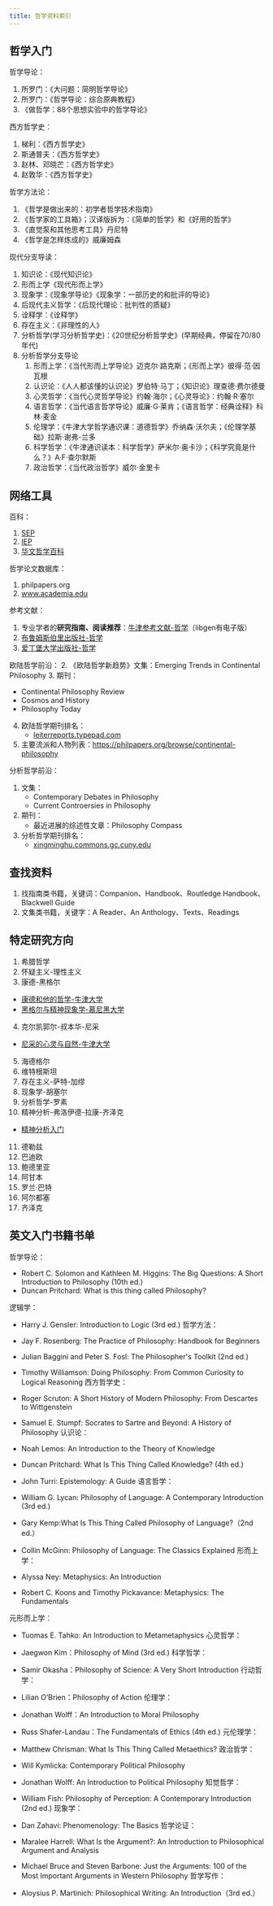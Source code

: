 ```yaml
---
title: 哲学资料索引
---
```


## 哲学入门

哲学导论：
1. 所罗门：《大问题：简明哲学导论》
2. 所罗门：《哲学导论：综合原典教程》
3. 《做哲学：88个思想实验中的哲学导论》

西方哲学史：
1. 梯利：《西方哲学史》
2. 斯通普夫：《西方哲学史》
3. 赵林、邓晓芒：《西方哲学史》
4. 赵敦华：《西方哲学史》

哲学方法论：
1. 《哲学是做出来的：初学者哲学技术指南》
2. 《哲学家的工具箱》；汉译版拆为：《简单的哲学》和《好用的哲学》
3. 《直觉泵和其他思考工具》丹尼特
4. 《哲学是怎样炼成的》威廉姆森

现代分支导读：
1. 知识论：《现代知识论》
2. 形而上学《现代形而上学》
3. 现象学：《现象学导论》《现象学：一部历史的和批评的导论》
4. 后现代主义哲学：《后现代理论：批判性的质疑》
5. 诠释学：《诠释学》
6. 存在主义：《非理性的人》
7. 分析哲学(学习分析哲学史)：《20世纪分析哲学史》(早期经典，停留在70/80年代) 
8. 分析哲学分支导论
   1. 形而上学：《当代形而上学导论》迈克尔·路克斯；《形而上学》彼得·范·因瓦根
   2. 认识论：《人人都该懂的认识论》罗伯特·马丁；《知识论》理查德·费尔德曼
   3. 心灵哲学：《当代心灵哲学导论》约翰·海尔；《心灵导论》：约翰·R·塞尔
   4. 语言哲学：《当代语言哲学导论》威廉·G·莱肯；《语言哲学：经典诠释》科林·麦金
   5. 伦理学：《牛津大学哲学通识课：道德哲学》乔纳森·沃尔夫；《伦理学基础》拉斯·谢弗-兰多
   6. 科学哲学：《牛津通识读本：科学哲学》萨米尔·奥卡沙；《科学究竟是什么？》A·F·查尔默斯
   7. 政治哲学：《当代政治哲学》威尔·金里卡

## 网络工具

百科：
1. [SEP](https://plato.stanford.edu/)
2. [IEP](https://iep.utm.edu/)
3. [华文哲学百科](https://mephilosophy.ccu.edu.tw/explor_now)

哲学论文数据库：
1. philpapers.org
2. www.academia.edu

参考文献：
1. 专业学者的**研究指南、阅读推荐**：[牛津参考文献-哲学](https://www.oxfordbibliographies.com/obo/page/philosophy)（libgen有电子版）
2. [布鲁姆斯伯里出版社-哲学](https://www.bloomsbury.com/us/academic/philosophy/)
3. [爱丁堡大学出版社-哲学](https://www.ed.ac.uk/ppls/philosophy)


欧陆哲学前沿：
2. 《欧陆哲学新趋势》文集：Emerging Trends in Continental Philosophy
3. 期刊：
   - Continental Philosophy Review
   - Cosmos and History
   - Philosophy Today
4. 欧陆哲学期刊排名：
   - [leiterreports.typepad.com](https://leiterreports.typepad.com/blog/2017/11/journals-that-publish-the-best-quality-articles-on-figures-in-the-post-kantian-continental-tradition.html)
5. 主要流派和人物列表：https://philpapers.org/browse/continental-philosophy

分析哲学前沿：
1. 文集：
   - Contemporary Debates in Philosophy
   - Current Controersies in Philosophy
2. 期刊：
   - 最近进展的综述性文章：Philosophy Compass
3. 分析哲学期刊排名：
   - [xingminghu.commons.gc.cuny.edu](https://xingminghu.commons.gc.cuny.edu/etc/ranking_journals/)

## 查找资料

1. 找指南类书籍，关键词：Companion、Handbook、Routledge Handbook、Blackwell Guide
2. 文集类书籍，关键字：A Reader、An Anthology、Texts、Readings

## 特定研究方向

1. 希腊哲学
2. 怀疑主义-理性主义
3. 康德-黑格尔
- [康德和他的哲学-牛津大学](https://www.bilibili.com/video/BV1w7411P7Dr)
- [黑格尔与精神现象学-慕尼黑大学](https://open.163.com/newview/movie/courseintro?newurl=%2Fspecial%2Fopencourse%2Fhegel.html)
4. 克尔凯郭尔-叔本华-尼采
- [尼采的心灵与自然-牛津大学](https://www.bilibili.com/video/BV12u411o71H)
5. 海德格尔
6. 维特根斯坦
7. 存在主义-萨特-加缪
8. 现象学-胡塞尔
9. 分析哲学-罗素
10. 精神分析-弗洛伊德-拉康-齐泽克
- [精神分析入门](https://www.bilibili.com/video/BV1JE411d7Xw)
11. 德勒兹
12. 巴迪欧
13. 鲍德里亚
14. 阿甘本
15. 罗兰·巴特
16. 阿尔都塞
17. 齐泽克



## 英文入门书籍书单

哲学导论：
- Robert C. Solomon and Kathleen M. Higgins: The Big Questions: A Short Introduction to Philosophy (10th ed.)
- Duncan Pritchard: What is this thing called Philosophy?

逻辑学：

- Harry J. Gensler: Introduction to Logic (3rd ed.)
哲学方法：

- Jay F. Rosenberg: The Practice of Philosophy: Handbook for Beginners
- Julian Baggini and Peter S. Fosl: The Philosopher's Toolkit (2nd ed.)
- Timothy Williamson: Doing Philosophy: From Common Curiosity to Logical Reasoning
西方哲学史：

- Roger Scruton: A Short History of Modern Philosophy: From Descartes to Wittgenstein
- Samuel E. Stumpf: Socrates to Sartre and Beyond: A History of Philosophy
认识论：

- Noah Lemos: An Introduction to the Theory of Knowledge
- Duncan Pritchard: What Is This Thing Called Knowledge? (4th ed.)
- John Turri: Epistemology: A Guide
语言哲学：

- William G. Lycan: Philosophy of Language: A Contemporary Introduction (3rd ed.)
- Gary Kemp:What Is This Thing Called Philosophy of Language?（2nd ed.）
- Collin McGinn: Philosophy of Language: The Classics Explained
形而上学：

- Alyssa Ney: Metaphysics: An Introduction
- Robert C. Koons and Timothy Pickavance: Metaphysics: The Fundamentals

元形而上学：

- Tuomas E. Tahko: An Introduction to Metametaphysics
心灵哲学：

- Jaegwon Kim：Philosophy of Mind (3rd ed.)
科学哲学：

- Samir Okasha：Philosophy of Science: A Very Short Introduction
行动哲学：

- Lilian O’Brien：Philosophy of Action
伦理学：

- Jonathan Wolff：An Introduction to Moral Philosophy
- Russ Shafer-Landau：The Fundamentals of Ethics (4th ed.)
元伦理学：

- Matthew Chrisman: What Is This Thing Called Metaethics?
政治哲学：

- Will Kymlicka: Contemporary Political Philosophy
- Jonathan Wolff: An Introduction to Political Philosophy
知觉哲学：

- William Fish: Philosophy of Perception: A Contemporary Introduction (2nd ed.)
现象学：

- Dan Zahavi: Phenomenology: The Basics
哲学论证：

- Maralee Harrell: What Is the Argument?: An Introduction to Philosophical Argument and Analysis
- Michael Bruce and Steven Barbone: Just the Arguments: 100 of the Most Important Arguments in Western Philosophy
哲学写作：

- Aloysius P. Martinich: Philosophical Writing: An Introduction（3rd ed.）